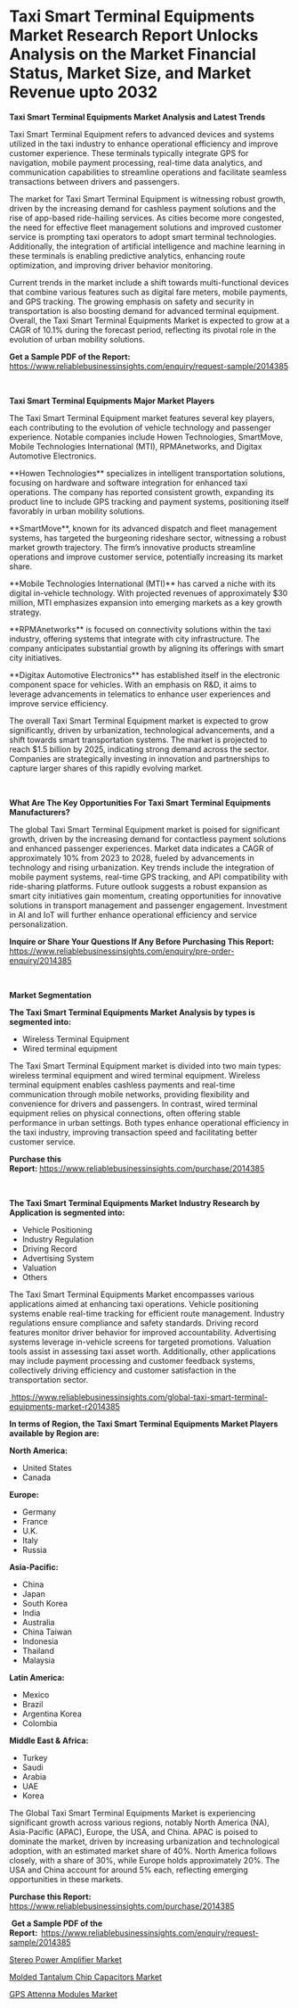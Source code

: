 <p><h1>Taxi Smart Terminal Equipments Market Research Report Unlocks Analysis on the Market Financial Status, Market Size, and Market Revenue upto 2032</h1></p><p><strong>Taxi Smart Terminal Equipments Market Analysis and Latest Trends</strong></p>
<p><p>Taxi Smart Terminal Equipment refers to advanced devices and systems utilized in the taxi industry to enhance operational efficiency and improve customer experience. These terminals typically integrate GPS for navigation, mobile payment processing, real-time data analytics, and communication capabilities to streamline operations and facilitate seamless transactions between drivers and passengers.</p><p>The market for Taxi Smart Terminal Equipment is witnessing robust growth, driven by the increasing demand for cashless payment solutions and the rise of app-based ride-hailing services. As cities become more congested, the need for effective fleet management solutions and improved customer service is prompting taxi operators to adopt smart terminal technologies. Additionally, the integration of artificial intelligence and machine learning in these terminals is enabling predictive analytics, enhancing route optimization, and improving driver behavior monitoring.</p><p>Current trends in the market include a shift towards multi-functional devices that combine various features such as digital fare meters, mobile payments, and GPS tracking. The growing emphasis on safety and security in transportation is also boosting demand for advanced terminal equipment. Overall, the Taxi Smart Terminal Equipments Market is expected to grow at a CAGR of 10.1% during the forecast period, reflecting its pivotal role in the evolution of urban mobility solutions.</p></p>
<p><strong>Get a Sample PDF of the Report:&nbsp;</strong> <a href="https://www.reliablebusinessinsights.com/enquiry/request-sample/2014385?utm_campaign=1113&utm_medium=2&utm_source=Github&utm_content=ia&utm_term=17012025&utm_id=taxi-smart-terminal-equipments">https://www.reliablebusinessinsights.com/enquiry/request-sample/2014385</a></p>
<p>&nbsp;</p>
<p><strong>Taxi Smart Terminal Equipments Major Market Players</strong></p>
<p><p>The Taxi Smart Terminal Equipment market features several key players, each contributing to the evolution of vehicle technology and passenger experience. Notable companies include Howen Technologies, SmartMove, Mobile Technologies International (MTI), RPMAnetworks, and Digitax Automotive Electronics.</p><p>**Howen Technologies** specializes in intelligent transportation solutions, focusing on hardware and software integration for enhanced taxi operations. The company has reported consistent growth, expanding its product line to include GPS tracking and payment systems, positioning itself favorably in urban mobility solutions.</p><p>**SmartMove**, known for its advanced dispatch and fleet management systems, has targeted the burgeoning rideshare sector, witnessing a robust market growth trajectory. The firm’s innovative products streamline operations and improve customer service, potentially increasing its market share.</p><p>**Mobile Technologies International (MTI)** has carved a niche with its digital in-vehicle technology. With projected revenues of approximately $30 million, MTI emphasizes expansion into emerging markets as a key growth strategy.</p><p>**RPMAnetworks** is focused on connectivity solutions within the taxi industry, offering systems that integrate with city infrastructure. The company anticipates substantial growth by aligning its offerings with smart city initiatives.</p><p>**Digitax Automotive Electronics** has established itself in the electronic component space for vehicles. With an emphasis on R&D, it aims to leverage advancements in telematics to enhance user experiences and improve service efficiency.</p><p>The overall Taxi Smart Terminal Equipment market is expected to grow significantly, driven by urbanization, technological advancements, and a shift towards smart transportation systems. The market is projected to reach $1.5 billion by 2025, indicating strong demand across the sector. Companies are strategically investing in innovation and partnerships to capture larger shares of this rapidly evolving market.</p></p>
<p>&nbsp;</p>
<p><strong>What Are The Key Opportunities For Taxi Smart Terminal Equipments Manufacturers?</strong></p>
<p><p>The global Taxi Smart Terminal Equipment market is poised for significant growth, driven by the increasing demand for contactless payment solutions and enhanced passenger experiences. Market data indicates a CAGR of approximately 10% from 2023 to 2028, fueled by advancements in technology and rising urbanization. Key trends include the integration of mobile payment systems, real-time GPS tracking, and API compatibility with ride-sharing platforms. Future outlook suggests a robust expansion as smart city initiatives gain momentum, creating opportunities for innovative solutions in transport management and passenger engagement. Investment in AI and IoT will further enhance operational efficiency and service personalization.</p></p>
<p><strong>Inquire or Share Your Questions If Any Before Purchasing This Report:</strong> <a href="https://www.reliablebusinessinsights.com/enquiry/pre-order-enquiry/2014385?utm_campaign=1113&utm_medium=2&utm_source=Github&utm_content=ia&utm_term=17012025&utm_id=taxi-smart-terminal-equipments">https://www.reliablebusinessinsights.com/enquiry/pre-order-enquiry/2014385</a></p>
<p>&nbsp;</p>
<p><strong>Market Segmentation</strong></p>
<p><strong>The Taxi Smart Terminal Equipments Market Analysis by types is segmented into:</strong></p>
<p><ul><li>Wireless Terminal Equipment</li><li>Wired terminal equipment</li></ul></p>
<p><p>The Taxi Smart Terminal Equipment market is divided into two main types: wireless terminal equipment and wired terminal equipment. Wireless terminal equipment enables cashless payments and real-time communication through mobile networks, providing flexibility and convenience for drivers and passengers. In contrast, wired terminal equipment relies on physical connections, often offering stable performance in urban settings. Both types enhance operational efficiency in the taxi industry, improving transaction speed and facilitating better customer service.</p></p>
<p><strong>Purchase this Report:&nbsp;</strong><a href="https://www.reliablebusinessinsights.com/purchase/2014385?utm_campaign=1113&utm_medium=2&utm_source=Github&utm_content=ia&utm_term=17012025&utm_id=taxi-smart-terminal-equipments">https://www.reliablebusinessinsights.com/purchase/2014385</a></p>
<p>&nbsp;</p>
<p><strong>The Taxi Smart Terminal Equipments Market Industry Research by Application is segmented into:</strong></p>
<p><ul><li>Vehicle Positioning</li><li>Industry Regulation</li><li>Driving Record</li><li>Advertising System</li><li>Valuation</li><li>Others</li></ul></p>
<p><p>The Taxi Smart Terminal Equipments Market encompasses various applications aimed at enhancing taxi operations. Vehicle positioning systems enable real-time tracking for efficient route management. Industry regulations ensure compliance and safety standards. Driving record features monitor driver behavior for improved accountability. Advertising systems leverage in-vehicle screens for targeted promotions. Valuation tools assist in assessing taxi asset worth. Additionally, other applications may include payment processing and customer feedback systems, collectively driving efficiency and customer satisfaction in the transportation sector.</p></p>
<p><a href="https://www.reliablebusinessinsights.com/global-taxi-smart-terminal-equipments-market-r2014385?utm_campaign=1113&utm_medium=2&utm_source=Github&utm_content=ia&utm_term=17012025&utm_id=taxi-smart-terminal-equipments">&nbsp;https://www.reliablebusinessinsights.com/global-taxi-smart-terminal-equipments-market-r2014385</a></p>
<p><strong>In terms of Region, the Taxi Smart Terminal Equipments Market Players available by Region are:</strong></p>
<p>
    <p> <strong> North America: </strong>
        <ul>
            <li>United States</li>
            <li>Canada</li>
        </ul>
        </p> 
    <p> <strong> Europe: </strong>
        <ul>
            <li>Germany</li>
            <li>France</li>
            <li>U.K.</li>
            <li>Italy</li>
            <li>Russia</li>
        </ul>
        </p> 
    <p> <strong> Asia-Pacific: </strong>
        <ul>
            <li>China</li>
            <li>Japan</li>
            <li>South Korea</li>
            <li>India</li>
            <li>Australia</li>
            <li>China Taiwan</li>
            <li>Indonesia</li>
            <li>Thailand</li>
            <li>Malaysia</li>
        </ul>
        </p> 
    <p> <strong> Latin America: </strong>
        <ul>
            <li>Mexico</li>
            <li>Brazil</li>
            <li>Argentina Korea</li>
            <li>Colombia</li>
        </ul>
        </p> 
    <p> <strong> Middle East & Africa: </strong>
        <ul>
            <li>Turkey</li>
            <li>Saudi</li>
            <li>Arabia</li>
            <li>UAE</li>
            <li>Korea</li>
        </ul>
    </p>
    </p>
<p><p>The Global Taxi Smart Terminal Equipments Market is experiencing significant growth across various regions, notably North America (NA), Asia-Pacific (APAC), Europe, the USA, and China. APAC is poised to dominate the market, driven by increasing urbanization and technological adoption, with an estimated market share of 40%. North America follows closely, with a share of 30%, while Europe holds approximately 20%. The USA and China account for around 5% each, reflecting emerging opportunities in these markets.</p></p>
<p><strong>Purchase this Report: </strong><a href="https://www.reliablebusinessinsights.com/purchase/2014385?utm_campaign=1113&utm_medium=2&utm_source=Github&utm_content=ia&utm_term=17012025&utm_id=taxi-smart-terminal-equipments">https://www.reliablebusinessinsights.com/purchase/2014385</a></p>
<p>&nbsp;<strong>Get a Sample PDF of the Report:&nbsp;&nbsp;</strong><a href="https://www.reliablebusinessinsights.com/enquiry/request-sample/2014385?utm_campaign=1113&utm_medium=2&utm_source=Github&utm_content=ia&utm_term=17012025&utm_id=taxi-smart-terminal-equipments">https://www.reliablebusinessinsights.com/enquiry/request-sample/2014385</a></p>
<p><strong></strong></p>
<p><p><a href="https://github.com/lisaeichler20775/Market-Research-Report-List-1/blob/main/stereo-power-amplifier-market.md?utm_campaign=1113&utm_medium=2&utm_source=Github&utm_content=ia&utm_term=17012025&utm_id=taxi-smart-terminal-equipments">Stereo Power Amplifier Market</a></p><p><a href="https://github.com/yankimber90yankim/Market-Research-Report-List-1/blob/main/molded-tantalum-chip-capacitors-market.md?utm_campaign=1113&utm_medium=2&utm_source=Github&utm_content=ia&utm_term=17012025&utm_id=taxi-smart-terminal-equipments">Molded Tantalum Chip Capacitors Market</a></p><p><a href="https://github.com/princessbartram3/Market-Research-Report-List-1/blob/main/gps-attenna-modules-market.md?utm_campaign=1113&utm_medium=2&utm_source=Github&utm_content=ia&utm_term=17012025&utm_id=taxi-smart-terminal-equipments">GPS Attenna Modules Market</a></p></p>
